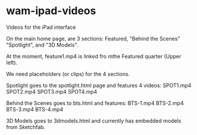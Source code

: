 # wam-ipad-videos
Videos for the iPad interface

On the main home page, are 3 sections: Featured, "Behind the Scenes" "Spotlight", and "3D Models".

At the moment, feature1.mp4 is linked fro mthe Featured quarter (Upper left).

We need placeholders (or clips) for the 4 sections.

Spotlight goes to the spotlight.html page and features 4 videos: 
SPOT1.mp4
SPOT2.mp4
SPOT3.mp4
SPOT4.mp4

Behind the Scenes goes to bts.html and features:
BTS-1.mp4
BTS-2.mp4
BTS-3.mp4
BTS-4.mp4

3D Models goes to 3dmodels.html and currently has embedded models from Sketchfab.
